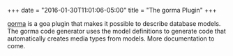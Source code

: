 +++
date = "2016-01-30T11:01:06-05:00"
title = "The gorma Plugin"
+++

[gorma](../reference/gorma.html) is a goa plugin that makes it possible to describe database models.
The gorma code generator uses the model definitions to generate code that automatically creates
media types from models. More documentation to come.
